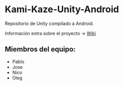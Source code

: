 # Kami-Kaze-Unity-Android

Repositorio de Unity compilado a Android.

Información extra sobre el proyecto -> [Wiki](https://github.com/OperacionKamikaze/Kami-Kaze-Android/wiki)

## Miembros del equipo:

- Pablo
- Jose
- Nico
- Oleg

